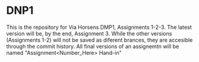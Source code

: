 # DNP1
This is the repository for Via Horsens DMP1, Assignments 1-2-3.
The latest version will be, by the end, Assignment 3. While the other versions (Assignments 1-2) will not be saved as diferent brances, they are accesible through the commit history.
All final versions of an assignemtn will be named "Assignment<Number_Here> Hand-in"
